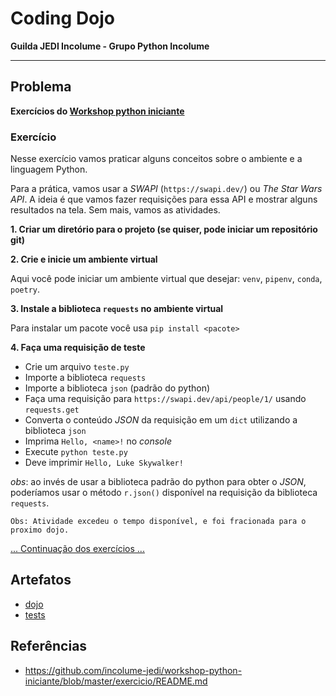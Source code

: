# Coding Dojo

**Guilda JEDI Incolume - Grupo Python Incolume**

---

## Problema

**Exercícios do [Workshop python iniciante](https://github.com/incolume-jedi/workshop-python-iniciante/blob/master/exercicio/README.md)**

### Exercício

Nesse exercício vamos praticar alguns conceitos sobre o ambiente e a linguagem Python.

Para a prática, vamos usar a _SWAPI_ (`https://swapi.dev/`) ou _The Star Wars API_.
A ideia é que vamos fazer requisições para essa API e mostrar alguns resultados na tela.
Sem mais, vamos as atividades.

**1. Criar um diretório para o projeto (se quiser, pode iniciar um repositório git)**

**2. Crie e inicie um ambiente virtual**

Aqui você pode iniciar um ambiente virtual que desejar: `venv`, `pipenv`, `conda`, `poetry`.

**3. Instale a biblioteca `requests` no ambiente virtual**

Para instalar um pacote você usa `pip install <pacote>`

**4. Faça uma requisição de teste**

* Crie um arquivo `teste.py`
* Importe a biblioteca `requests`
* Importe a biblioteca `json` (padrão do python)
* Faça uma requisição para `https://swapi.dev/api/people/1/` usando `requests.get`
* Converta o conteúdo _JSON_ da requisição em um `dict` utilizando a biblioteca `json`
* Imprima `Hello, <name>!` no _console_
* Execute `python teste.py`
* Deve imprimir `Hello, Luke Skywalker!`

_obs_: ao invés de usar a biblioteca padrão do python para obter o _JSON_, poderíamos
usar o método `r.json()` disponível na requisição da biblioteca `requests`.

``` Obs: Atividade excedeu o tempo disponível, e foi fracionada para o proximo dojo. ```

[... Continuação dos exercícios ...](/coding_dojo_jedi/20220722/README.md)

## Artefatos
- [dojo](./dojo20220721.py)
- [tests](./test_20220721.py)


## Referências

- https://github.com/incolume-jedi/workshop-python-iniciante/blob/master/exercicio/README.md
